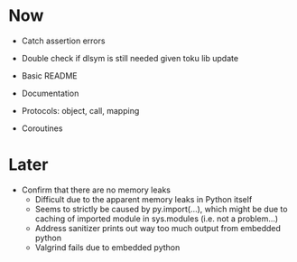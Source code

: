 # Now

- Catch assertion errors

- Double check if dlsym is still needed given toku lib update

- Basic README
- Documentation
- Protocols: object, call, mapping
- Coroutines

# Later

- Confirm that there are no memory leaks
    - Difficult due to the apparent memory leaks in Python itself
    - Seems to strictly be caused by py.import(...), which might be due to
      caching of imported module in sys.modules (i.e. not a problem...)
    - Address sanitizer prints out way too much output from embedded python
    - Valgrind fails due to embedded python
